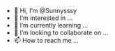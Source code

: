 - 👋 Hi, I’m @Sunnysssy
- 👀 I’m interested in ...
- 🌱 I’m currently learning ...
- 💞️ I’m looking to collaborate on ...
- 📫 How to reach me ...

<!---
Sunnysssy/Sunnysssy is a ✨ special ✨ repository because its `README.md` (this file) appears on your GitHub profile.
You can click the Preview link to take a look at your changes.
--->
